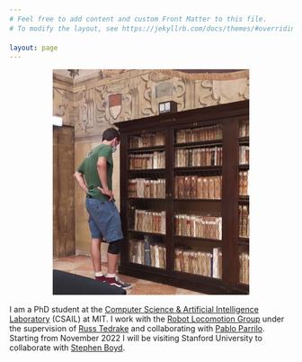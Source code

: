 ```yaml
---
# Feel free to add content and custom Front Matter to this file.
# To modify the layout, see https://jekyllrb.com/docs/themes/#overriding-theme-defaults

layout: page
---
```


<p align="center">
<img src="me.jpg" alt="drawing" width="350px"/>
</p>

I am a PhD student at the [Computer Science & Artificial Intelligence Laboratory](https://www.csail.mit.edu) (CSAIL) at MIT.
I work with the [Robot Locomotion Group](http://groups.csail.mit.edu/locomotion/) under the supervision of [Russ Tedrake](http://groups.csail.mit.edu/locomotion/russt.html) and collaborating with [Pablo Parrilo](https://www.mit.edu/~parrilo/).
Starting from November 2022 I will be visiting Stanford University to collaborate with [Stephen Boyd](https://web.stanford.edu/~boyd/).
